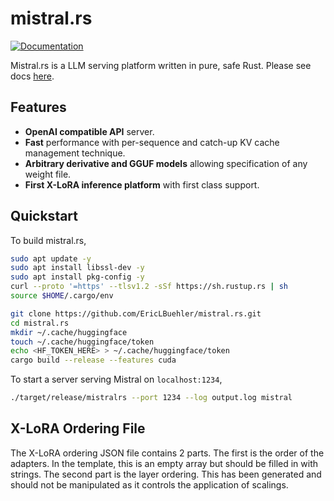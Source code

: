 # mistral.rs
[![Documentation](https://github.com/EricLBuehler/mistral.rs/actions/workflows/docs.yml/badge.svg)](https://ericlbuehler.github.io/mistral.rs/mistralrs_core/)

Mistral.rs is a LLM serving platform written in pure, safe Rust. Please see docs [here](https://ericlbuehler.github.io/mistral.rs/mistralrs_core/).

## Features
- **OpenAI compatible API** server.
- **Fast** performance with per-sequence and catch-up KV cache management technique.
- **Arbitrary derivative and GGUF models** allowing specification of any weight file.
- **First X-LoRA inference platform** with first class support.

## Quickstart
To build mistral.rs,
```bash
sudo apt update -y
sudo apt install libssl-dev -y
sudo apt install pkg-config -y
curl --proto '=https' --tlsv1.2 -sSf https://sh.rustup.rs | sh
source $HOME/.cargo/env

git clone https://github.com/EricLBuehler/mistral.rs.git
cd mistral.rs
mkdir ~/.cache/huggingface
touch ~/.cache/huggingface/token
echo <HF_TOKEN_HERE> > ~/.cache/huggingface/token
cargo build --release --features cuda
```

To start a server serving Mistral on `localhost:1234`, 
```bash
./target/release/mistralrs --port 1234 --log output.log mistral
```

## X-LoRA Ordering File
The X-LoRA ordering JSON file contains 2 parts. The first is the order of the adapters. In the template, this is an empty array but should be filled in with strings. The second part is the layer ordering. This has been generated and should not be manipulated as it controls the application of scalings.